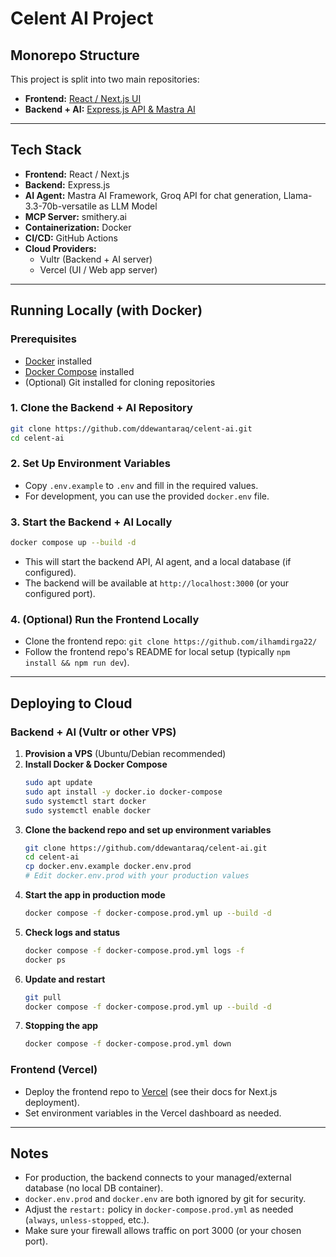 # Celent AI Project

## Monorepo Structure

This project is split into two main repositories:

- **Frontend:** [React / Next.js UI](https://github.com/ilhamdirga22/)
- **Backend + AI:** [Express.js API & Mastra AI](https://github.com/ddewantaraq/celent-ai)

---

## Tech Stack

- **Frontend:** React / Next.js
- **Backend:** Express.js
- **AI Agent:** Mastra AI Framework, Groq API for chat generation, Llama-3.3-70b-versatile as LLM Model
- **MCP Server:** smithery.ai
- **Containerization:** Docker
- **CI/CD:** GitHub Actions
- **Cloud Providers:**
  - Vultr (Backend + AI server)
  - Vercel (UI / Web app server)

---

## Running Locally (with Docker)

### Prerequisites
- [Docker](https://docs.docker.com/get-docker/) installed
- [Docker Compose](https://docs.docker.com/compose/install/) installed
- (Optional) Git installed for cloning repositories

### 1. Clone the Backend + AI Repository
```sh
git clone https://github.com/ddewantaraq/celent-ai.git
cd celent-ai
```

### 2. Set Up Environment Variables
- Copy `.env.example` to `.env` and fill in the required values.
- For development, you can use the provided `docker.env` file.

### 3. Start the Backend + AI Locally
```sh
docker compose up --build -d
```
- This will start the backend API, AI agent, and a local database (if configured).
- The backend will be available at `http://localhost:3000` (or your configured port).

### 4. (Optional) Run the Frontend Locally
- Clone the frontend repo: `git clone https://github.com/ilhamdirga22/`
- Follow the frontend repo's README for local setup (typically `npm install && npm run dev`).

---

## Deploying to Cloud

### Backend + AI (Vultr or other VPS)
1. **Provision a VPS** (Ubuntu/Debian recommended)
2. **Install Docker & Docker Compose**
   ```sh
   sudo apt update
   sudo apt install -y docker.io docker-compose
   sudo systemctl start docker
   sudo systemctl enable docker
   ```
3. **Clone the backend repo and set up environment variables**
   ```sh
   git clone https://github.com/ddewantaraq/celent-ai.git
   cd celent-ai
   cp docker.env.example docker.env.prod
   # Edit docker.env.prod with your production values
   ```
4. **Start the app in production mode**
   ```sh
   docker compose -f docker-compose.prod.yml up --build -d
   ```
5. **Check logs and status**
   ```sh
   docker compose -f docker-compose.prod.yml logs -f
   docker ps
   ```
6. **Update and restart**
   ```sh
   git pull
   docker compose -f docker-compose.prod.yml up --build -d
   ```
7. **Stopping the app**
   ```sh
   docker compose -f docker-compose.prod.yml down
   ```

### Frontend (Vercel)
- Deploy the frontend repo to [Vercel](https://vercel.com/) (see their docs for Next.js deployment).
- Set environment variables in the Vercel dashboard as needed.

---

## Notes
- For production, the backend connects to your managed/external database (no local DB container).
- `docker.env.prod` and `docker.env` are both ignored by git for security.
- Adjust the `restart:` policy in `docker-compose.prod.yml` as needed (`always`, `unless-stopped`, etc.).
- Make sure your firewall allows traffic on port 3000 (or your chosen port). 